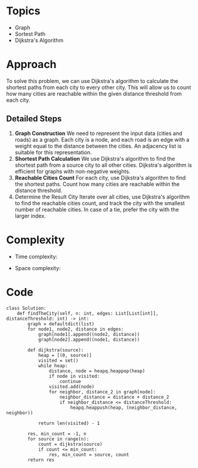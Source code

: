 # Topics
- Graph
- Sortest Path
- Dijkstra's Algorithm
<!-- Describe your first thoughts on how to solve this problem. -->

# Approach
To solve this problem, we can use Dijkstra's algorithm to calculate the shortest paths from each city to every other city. This will allow us to count how many cities are reachable within the given distance threshold from each city.
<!-- Describe your approach to solving the problem. -->

## Detailed Steps
1. **Graph Construction**
We need to represent the input data (cities and roads) as a graph. Each city is a node, and each road is an edge with a weight equal to the distance between the cities. An adjacency list is suitable for this representation.
2. **Shortest Path Calculation**
We use Dijkstra's algorithm to find the shortest path from a source city to all other cities. Dijkstra's algorithm is efficient for graphs with non-negative weights.
3. **Reachable Cities Count**
For each city, use Dijkstra's algorithm to find the shortest paths. Count how many cities are reachable within the distance threshold.
4. Determine the Result City
Iterate over all cities, use Dijkstra's algorithm to find the reachable cities count, and track the city with the smallest number of reachable cities. In case of a tie, prefer the city with the larger index.

# Complexity
- Time complexity:
<!-- Add your time complexity here, e.g. $$O(n)$$ -->

- Space complexity:
<!-- Add your space complexity here, e.g. $$O(n)$$ -->

# Code
```
class Solution:
    def findTheCity(self, n: int, edges: List[List[int]], distanceThreshold: int) -> int:
        graph = defaultdict(list)
        for node1, node2, distance in edges:
            graph[node1].append((node2, distance))
            graph[node2].append((node1, distance))

        def dijkstra(source):
            heap = [(0, source)]
            visited = set()
            while heap:
                distance, node = heapq.heappop(heap)
                if node in visited:
                    continue
                visited.add(node)
                for neighbor, distance_2 in graph[node]:
                    neighbor_distance = distance + distance_2
                    if neighbor_distance <= distanceThreshold:
                        heapq.heappush(heap, (neighbor_distance, neighbor))

            return len(visited) - 1

        res, min_count = -1, n
        for source in range(n):
            count = dijkstra(source)
            if count <= min_count:
                res, min_count = source, count
        return res

```
